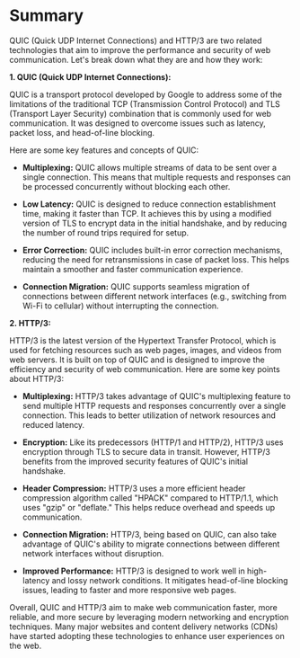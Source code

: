 # Summary

QUIC (Quick UDP Internet Connections) and HTTP/3 are two related technologies that aim to improve the performance and security of web communication. Let's break down what they are and how they work:

**1. QUIC (Quick UDP Internet Connections):**

QUIC is a transport protocol developed by Google to address some of the limitations of the traditional TCP (Transmission Control Protocol) and TLS (Transport Layer Security) combination that is commonly used for web communication. It was designed to overcome issues such as latency, packet loss, and head-of-line blocking.

Here are some key features and concepts of QUIC:

- **Multiplexing:** QUIC allows multiple streams of data to be sent over a single connection. This means that multiple requests and responses can be processed concurrently without blocking each other.

- **Low Latency:** QUIC is designed to reduce connection establishment time, making it faster than TCP. It achieves this by using a modified version of TLS to encrypt data in the initial handshake, and by reducing the number of round trips required for setup.

- **Error Correction:** QUIC includes built-in error correction mechanisms, reducing the need for retransmissions in case of packet loss. This helps maintain a smoother and faster communication experience.

- **Connection Migration:** QUIC supports seamless migration of connections between different network interfaces (e.g., switching from Wi-Fi to cellular) without interrupting the connection.

**2. HTTP/3:**

HTTP/3 is the latest version of the Hypertext Transfer Protocol, which is used for fetching resources such as web pages, images, and videos from web servers. It is built on top of QUIC and is designed to improve the efficiency and security of web communication. Here are some key points about HTTP/3:

- **Multiplexing:** HTTP/3 takes advantage of QUIC's multiplexing feature to send multiple HTTP requests and responses concurrently over a single connection. This leads to better utilization of network resources and reduced latency.

- **Encryption:** Like its predecessors (HTTP/1 and HTTP/2), HTTP/3 uses encryption through TLS to secure data in transit. However, HTTP/3 benefits from the improved security features of QUIC's initial handshake.

- **Header Compression:** HTTP/3 uses a more efficient header compression algorithm called "HPACK" compared to HTTP/1.1, which uses "gzip" or "deflate." This helps reduce overhead and speeds up communication.

- **Connection Migration:** HTTP/3, being based on QUIC, can also take advantage of QUIC's ability to migrate connections between different network interfaces without disruption.

- **Improved Performance:** HTTP/3 is designed to work well in high-latency and lossy network conditions. It mitigates head-of-line blocking issues, leading to faster and more responsive web pages.

Overall, QUIC and HTTP/3 aim to make web communication faster, more reliable, and more secure by leveraging modern networking and encryption techniques. Many major websites and content delivery networks (CDNs) have started adopting these technologies to enhance user experiences on the web.
